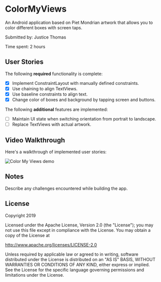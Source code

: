 # ColorMyViews

An Android application based on Piet Mondrian artwork that allows you to color different boxes with screen taps.

Submitted by: Justice Thomas

Time spent: 2 hours

## User Stories

The following **required** functionality is complete:

* [x] Implement ConstraintLayout with manually defined constraints.
* [x] Use chaining to align TextViews.
* [x] Use baseline constraints to align text.
* [x] Change color of boxes and background by tapping screen and buttons.

The following **additional** features are implemented:

* [ ] Maintain UI state when switching orientation from portrait to landscape.
* [ ] Replace TextViews with actual artwork.

## Video Walkthrough 

Here's a walkthrough of implemented user stories:

<img src='name_of_file.gif' title='Color My Views animated demo' alt='Color My Views demo' />

## Notes

Describe any challenges encountered while building the app.

## License

Copyright 2019 <name>

Licensed under the Apache License, Version 2.0 (the "License");
you may not use this file except in compliance with the License.
You may obtain a copy of the License at

http://www.apache.org/licenses/LICENSE-2.0

Unless required by applicable law or agreed to in writing, software
distributed under the License is distributed on an "AS IS" BASIS,
WITHOUT WARRANTIES OR CONDITIONS OF ANY KIND, either express or implied.
See the License for the specific language governing permissions and
limitations under the License.
